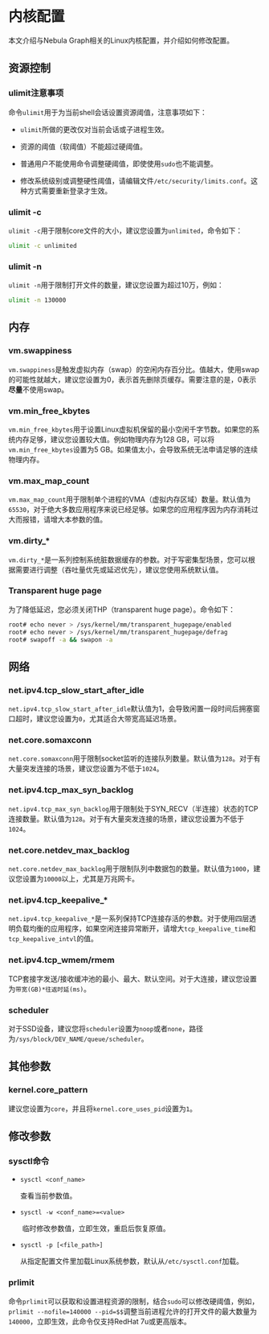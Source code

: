 # 内核配置

本文介绍与Nebula Graph相关的Linux内核配置，并介绍如何修改配置。

## 资源控制

### ulimit注意事项

命令`ulimit`用于为当前shell会话设置资源阈值，注意事项如下：

- `ulimit`所做的更改仅对当前会话或子进程生效。
  
- 资源的阈值（软阈值）不能超过硬阈值。

- 普通用户不能使用命令调整硬阈值，即使使用`sudo`也不能调整。

- 修改系统级别或调整硬性阈值，请编辑文件`/etc/security/limits.conf`。这种方式需要重新登录才生效。
### ulimit -c

`ulimit -c`用于限制core文件的大小，建议您设置为`unlimited`，命令如下：

```bash
ulimit -c unlimited
```

### ulimit -n

`ulimit -n`用于限制打开文件的数量，建议您设置为超过10万，例如：

```bash
ulimit -n 130000
```

## 内存

### vm.swappiness

`vm.swappiness`是触发虚拟内存（swap）的空闲内存百分比。值越大，使用swap的可能性就越大，建议您设置为0，表示首先删除页缓存。需要注意的是，0表示**尽量**不使用swap。

### vm.min_free_kbytes

`vm.min_free_kbytes`用于设置Linux虚拟机保留的最小空闲千字节数。如果您的系统内存足够，建议您设置较大值。例如物理内存为128 GB，可以将`vm.min_free_kbytes`设置为5 GB。如果值太小，会导致系统无法申请足够的连续物理内存。

### vm.max_map_count

`vm.max_map_count`用于限制单个进程的VMA（虚拟内存区域）数量。默认值为`65530`，对于绝大多数应用程序来说已经足够。如果您的应用程序因为内存消耗过大而报错，请增大本参数的值。

### vm.dirty_*

`vm.dirty_*`是一系列控制系统脏数据缓存的参数。对于写密集型场景，您可以根据需要进行调整（吞吐量优先或延迟优先），建议您使用系统默认值。

### Transparent huge page

为了降低延迟，您必须关闭THP（transparent huge page）。命令如下：

```bash
root# echo never > /sys/kernel/mm/transparent_hugepage/enabled
root# echo never > /sys/kernel/mm/transparent_hugepage/defrag
root# swapoff -a && swapon -a
```

## 网络

### net.ipv4.tcp_slow_start_after_idle

`net.ipv4.tcp_slow_start_after_idle`默认值为1，会导致闲置一段时间后拥塞窗口超时，建议您设置为`0`，尤其适合大带宽高延迟场景。

### net.core.somaxconn

`net.core.somaxconn`用于限制socket监听的连接队列数量。默认值为`128`。对于有大量突发连接的场景，建议您设置为不低于`1024`。

### net.ipv4.tcp_max_syn_backlog

`net.ipv4.tcp_max_syn_backlog`用于限制处于SYN_RECV（半连接）状态的TCP连接数量。默认值为`128`。对于有大量突发连接的场景，建议您设置为不低于`1024`。

### net.core.netdev_max_backlog

`net.core.netdev_max_backlog`用于限制队列中数据包的数量。默认值为`1000`，建议您设置为`10000`以上，尤其是万兆网卡。

### net.ipv4.tcp_keepalive_*

`net.ipv4.tcp_keepalive_*`是一系列保持TCP连接存活的参数。对于使用四层透明负载均衡的应用程序，如果空闲连接异常断开，请增大`tcp_keepalive_time`和`tcp_keepalive_intvl`的值。

### net.ipv4.tcp_wmem/rmem

TCP套接字发送/接收缓冲池的最小、最大、默认空间。对于大连接，建议您设置为`带宽(GB)*往返时延(ms)`。

### scheduler

对于SSD设备，建议您将`scheduler`设置为`noop`或者`none`，路径为`/sys/block/DEV_NAME/queue/scheduler`。

## 其他参数

### kernel.core_pattern

建议您设置为`core`，并且将`kernel.core_uses_pid`设置为`1`。

## 修改参数

### sysctl命令

- `sysctl <conf_name>`
  
   查看当前参数值。
- `sysctl -w <conf_name>=<value>`

   临时修改参数值，立即生效，重启后恢复原值。
- `sysctl -p [<file_path>]`  
  
  从指定配置文件里加载Linux系统参数，默认从`/etc/sysctl.conf`加载。

### prlimit

命令`prlimit`可以获取和设置进程资源的限制，结合`sudo`可以修改硬阈值，例如，`prlimit --nofile=140000 --pid=$$`调整当前进程允许的打开文件的最大数量为`140000`，立即生效，此命令仅支持RedHat 7u或更高版本。





